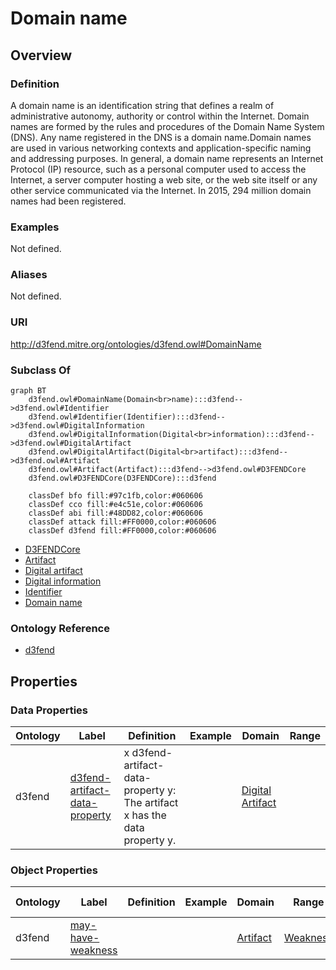 # Domain name

## Overview

### Definition
A domain name is an identification string that defines a realm of administrative autonomy, authority or control within the Internet. Domain names are formed by the rules and procedures of the Domain Name System (DNS). Any name registered in the DNS is a domain name.Domain names are used in various networking contexts and application-specific naming and addressing purposes. In general, a domain name represents an Internet Protocol (IP) resource, such as a personal computer used to access the Internet, a server computer hosting a web site, or the web site itself or any other service communicated via the Internet. In 2015, 294 million domain names had been registered.

### Examples
Not defined.

### Aliases
Not defined.

### URI
http://d3fend.mitre.org/ontologies/d3fend.owl#DomainName

### Subclass Of
```mermaid
graph BT
    d3fend.owl#DomainName(Domain<br>name):::d3fend-->d3fend.owl#Identifier
    d3fend.owl#Identifier(Identifier):::d3fend-->d3fend.owl#DigitalInformation
    d3fend.owl#DigitalInformation(Digital<br>information):::d3fend-->d3fend.owl#DigitalArtifact
    d3fend.owl#DigitalArtifact(Digital<br>artifact):::d3fend-->d3fend.owl#Artifact
    d3fend.owl#Artifact(Artifact):::d3fend-->d3fend.owl#D3FENDCore
    d3fend.owl#D3FENDCore(D3FENDCore):::d3fend
    
    classDef bfo fill:#97c1fb,color:#060606
    classDef cco fill:#e4c51e,color:#060606
    classDef abi fill:#48DD82,color:#060606
    classDef attack fill:#FF0000,color:#060606
    classDef d3fend fill:#FF0000,color:#060606
```

- [D3FENDCore](/docs/ontology/reference/model/D3FENDCore/D3FENDCore.md)
- [Artifact](/docs/ontology/reference/model/D3FENDCore/Artifact/Artifact.md)
- [Digital artifact](/docs/ontology/reference/model/D3FENDCore/Artifact/Digital%20artifact/Digital%20artifact.md)
- [Digital information](/docs/ontology/reference/model/D3FENDCore/Artifact/Digital%20artifact/Digital%20information/Digital%20information.md)
- [Identifier](/docs/ontology/reference/model/D3FENDCore/Artifact/Digital%20artifact/Digital%20information/Identifier/Identifier.md)
- [Domain name](/docs/ontology/reference/model/D3FENDCore/Artifact/Digital%20artifact/Digital%20information/Identifier/Domain%20name/Domain%20name.md)


### Ontology Reference
- [d3fend](http://d3fend.mitre.org/ontologies/d3fend.owl#)

## Properties
### Data Properties
| Ontology | Label | Definition | Example | Domain | Range |
|----------|-------|------------|---------|--------|-------|
| d3fend | [d3fend-artifact-data-property](http://d3fend.mitre.org/ontologies/d3fend.owl#d3fend-artifact-data-property) | x d3fend-artifact-data-property y: The artifact x has the data property y. |  | [Digital Artifact](/docs/ontology/reference/model/D3FENDCore/Artifact/Digital%20artifact/Digital%20artifact.md) | []() |

### Object Properties
| Ontology | Label | Definition | Example | Domain | Range | Inverse Of |
|----------|-------|------------|---------|--------|-------|------------|
| d3fend | [may-have-weakness](http://d3fend.mitre.org/ontologies/d3fend.owl#may-have-weakness) |  |  | [Artifact](/docs/ontology/reference/model/D3FENDCore/Artifact/Artifact.md) | [Weakness](/docs/ontology/reference/model/D3FENDCore/Weakness/Weakness.md) | []() |

